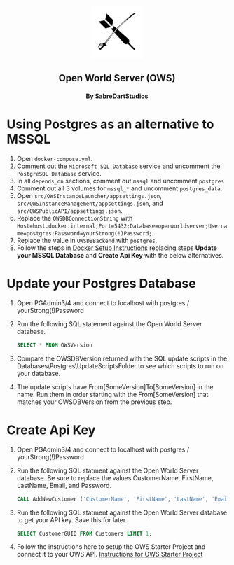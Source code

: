 <p align="center">
    <br>
    <img src="img/Logo512pxWhite.png" alt="SabreDartStudios" width="120">
    <h2 align="center">Open World Server (OWS)</h2>
    <h4 align="center"><a href="http://www.sabredartstudios.com/">By SabreDartStudios</a></h4>
</p>

# Using Postgres as an alternative to MSSQL

1. Open `docker-compose.yml`.
2. Comment out the `Microsoft SQL Database` service and uncomment the `PostgreSQL Database` service.
3. In all `depends_on` sections, comment out `mssql` and uncomment `postgres`
4. Comment out all 3 volumes for `mssql_*` and uncomment `postgres_data`.
5. Open `src/OWSInstanceLauncher/appsettings.json`, `src/OWSInstanceManagement/appsettings.json`, and `src/OWSPublicAPI/appsettings.json`.
6. Replace the `OWSDBConnectionString` with `Host=host.docker.internal;Port=5432;Database=openworldserver;Username=postgres;Password=yourStrong(!)Password;`.
7. Replace the value in `OWSDBBackend` with `postgres`.
8. Follow the steps in [Docker Setup Instructions](DOCKER.md) replacing steps **Update your MSSQL Database** and **Create Api Key** with the below alternatives.

# Update your Postgres Database
1. Open PGAdmin3/4 and connect to localhost with postgres / yourStrong(!)Password
2. Run the following SQL statement against the Open World Server database.

    ```sql
    SELECT * FROM OWSVersion
    ```
3. Compare the OWSDBVersion returned with the SQL update scripts in the Databases\Postgres\UpdateScriptsFolder to see which scripts to run on your database.
4. The update scripts have From[SomeVersion]To[SomeVersion] in the name.  Run them in order starting with the From[SomeVersion] that matches your OWSDBVersion from the previous step.

# Create Api Key
1. Open PGAdmin3/4 and connect to localhost with postgres / yourStrong(!)Password
2. Run the following SQL statment against the Open World Server database.  Be sure to replace the values CustomerName, FirstName, LastName, Email, and Password.

    ```sql
    CALL AddNewCustomer ('CustomerName', 'FirstName', 'LastName', 'Email', 'Password');
    ```
3. Run the following SQL statment against the Open World Server database to get your API key.  Save this for later.

    ```sql
    SELECT CustomerGUID FROM Customers LIMIT 1;
    ```
4. Follow the instructions here to setup the OWS Starter Project and connect it to your OWS API.  [Instructions for OWS Starter Project](http://rpgwebapi.sabredartstudios.com/Docs/Install)
